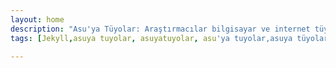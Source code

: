 ```yaml
---
layout: home
description: "Asu'ya Tüyolar: Araştırmacılar bilgisayar ve internet tüyoları."
tags: [Jekyll,asuya tuyolar, asuyatuyolar, asu'ya tuyolar,asuya tüyolar, asuyatüyolar, asu'ya tüyolar, bilgisayar ipuçları, akademik, bilgisayar, verimlilik, referans, dosya paylaşım, tez, makale, word, sunum, poster, akademik poster, latex, linux]

---
```



